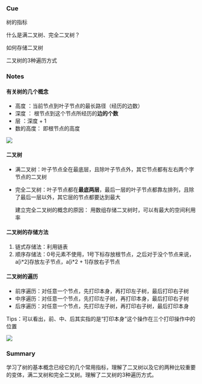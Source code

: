 ### Cue

树的指标

什么是满二叉树、完全二叉树？

如何存储二叉树

二叉树的3种遍历方式

### Notes

#### 有关树的几个概念

* 高度 ：当前节点到叶子节点的最长路径（经历的边数）
* 深度 ： 根节点到这个节点所经历的**边的个数**
* 层 ：深度 + 1
* 数的高度： 即根节点的高度

![](https://static001.geekbang.org/resource/image/50/b4/50f89510ad1f7570791dd12f4e9adeb4.jpg)

#### 二叉树

* 满二叉树：叶子节点全在最底层，且除叶子节点外，其它节点都有左右两个字节点的二叉树

* 完全二叉树：叶子节点都在**最底两层**，最后一层的叶子节点都靠左排列，且除了最后一层以外，其它层的节点都要达到最大

  建立完全二叉树的概念的原因： 用数组存储二叉树时，可以有最大的空间利用率

#### 二叉树的存储方法

1. 链式存储法：利用链表
2. 顺序存储法：0号元素不使用，1号下标存放根节点，之后对于没个节点来说，a[i*2]存放左子节点，a[i\*2 + 1]存放右子节点

#### 二叉树的遍历

* 前序遍历：对任意一个节点，先打印本身，再打印左子树，最后打印右子树
* 中序遍历：对任意一个节点，先打印左子树，再打印本身，最后打印右子树
* 后序遍历：对任意一个节点，先打印左子树，再打印右子树，最后打印本身

Tips：可以看出，前、中、后其实指的是“打印本身”这个操作在三个打印操作中的位置

![](https://static001.geekbang.org/resource/image/ab/16/ab103822e75b5b15c615b68560cb2416.jpg)

### Summary

学习了树的基本概念已经它的几个常用指标，理解了二叉树以及它的两种比较重要的变体，满二叉树和完全二叉树。理解了二叉树的3种遍历方式。